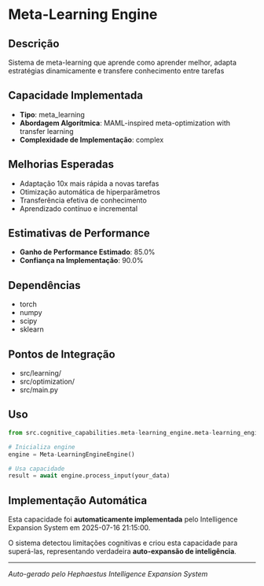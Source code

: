 # Meta-Learning Engine

## Descrição
Sistema de meta-learning que aprende como aprender melhor, adapta estratégias dinamicamente e transfere conhecimento entre tarefas

## Capacidade Implementada
- **Tipo**: meta_learning
- **Abordagem Algorítmica**: MAML-inspired meta-optimization with transfer learning
- **Complexidade de Implementação**: complex

## Melhorias Esperadas
- Adaptação 10x mais rápida a novas tarefas
- Otimização automática de hiperparâmetros
- Transferência efetiva de conhecimento
- Aprendizado contínuo e incremental

## Estimativas de Performance
- **Ganho de Performance Estimado**: 85.0%
- **Confiança na Implementação**: 90.0%

## Dependências
- torch
- numpy
- scipy
- sklearn

## Pontos de Integração
- src/learning/
- src/optimization/
- src/main.py

## Uso

```python
from src.cognitive_capabilities.meta-learning_engine.meta-learning_engine_engine import Meta-LearningEngineEngine

# Inicializa engine
engine = Meta-LearningEngineEngine()

# Usa capacidade
result = await engine.process_input(your_data)
```

## Implementação Automática

Esta capacidade foi **automaticamente implementada** pelo Intelligence Expansion System em 2025-07-16 21:15:00.

O sistema detectou limitações cognitivas e criou esta capacidade para superá-las, representando verdadeira **auto-expansão de inteligência**.

---
*Auto-gerado pelo Hephaestus Intelligence Expansion System*
